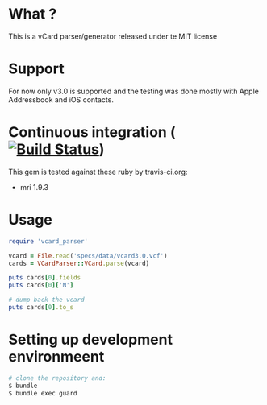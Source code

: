 
# What ?

This is a vCard parser/generator released under te MIT license

# Support
For now only v3.0 is supported and the testing was done mostly with Apple
Addressbook and iOS contacts.

# Continuous integration ([![Build Status](https://secure.travis-ci.org/schmurfy/vcard_parser.png)](https://secure.travis-ci.org/schmurfy/vcard_parser.png))

This gem is tested against these ruby by travis-ci.org:

- mri 1.9.3

# Usage

```ruby
require 'vcard_parser'

vcard = File.read('specs/data/vcard3.0.vcf')
cards = VCardParser::VCard.parse(vcard)

puts cards[0].fields
puts cards[0]['N']

# dump back the vcard
puts cards[0].to_s
```

# Setting up development environmeent

```bash
# clone the repository and:
$ bundle
$ bundle exec guard
```
